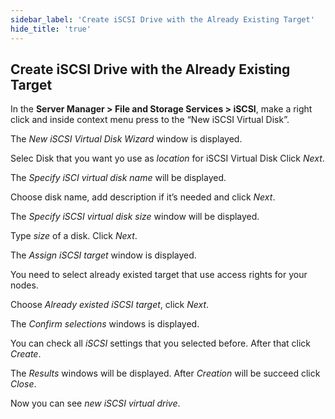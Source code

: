```yaml
---
sidebar_label: 'Create iSCSI Drive with the Already Existing Target'
hide_title: 'true'
---
```


## Create iSCSI Drive with the Already Existing Target

In the **Server Manager > File and Storage Services > iSCSI**, make a right click and inside context menu press to the “New iSCSI Virtual Disk”.
 
The *New iSCSI Virtual Disk Wizard* window is displayed.

Selec Disk that you want yo use as *location* for iSCSI Virtual Disk
Click *Next*.

The *Specify iSCI virtual disk name* will be displayed.

Choose disk name, add description if it’s needed and click *Next*.

The *Specify iSCSI virtual disk size* window will be displayed.

Type *size* of a disk. Click *Next*.

The *Assign iSCSI target* window is displayed.

You need to select already existed target that use access rights for your nodes.
 
Choose *Already existed iSCSI target*, click *Next*.
 
The *Confirm selections* windows is displayed.

You can check all *iSCSI* settings that you selected before. After that click *Create*.
 
The *Results* windows will be displayed. After *Creation* will be succeed click *Close*.

Now you can see *new iSCSI virtual drive*.
